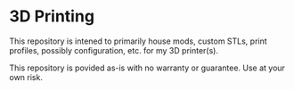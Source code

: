 # 3D Printing

This repository is intened to primarily house mods, custom STLs, print profiles, possibly configuration, etc. for my 3D printer(s).

This repository is povided as-is with no warranty or guarantee. Use at your own risk.
